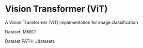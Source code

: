 # Vision Transformer (ViT)
A Vision Transformer (ViT) implementation for image classification

Dataset: MNIST 

Dataset PATH: ./datasets
